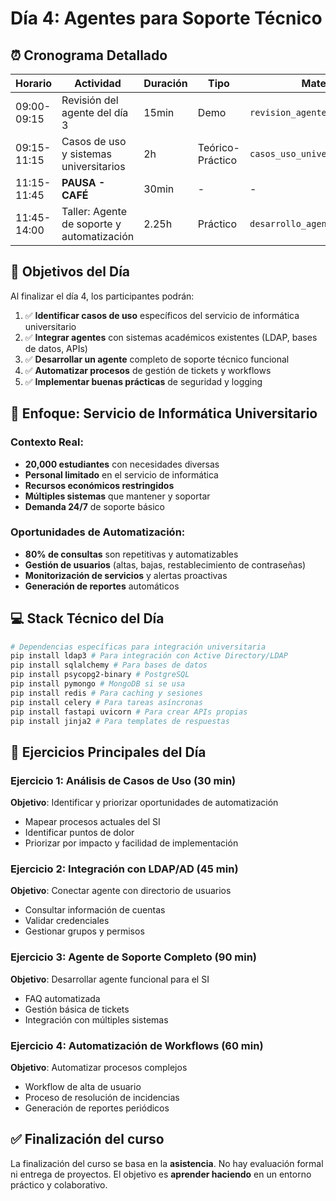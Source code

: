 # Día 4: Agentes para Soporte Técnico

## ⏰ Cronograma Detallado

| Horario | Actividad | Duración | Tipo | Material |
|---|---|---|---|---|
| 09:00-09:15 | Revisión del agente del día 3 | 15min | Demo | `revision_agente_dia3.md` |
| 09:15-11:15 | Casos de uso y sistemas universitarios | 2h | Teórico-Práctico | `casos_uso_universitarios.md` |
| 11:15-11:45 | **PAUSA - CAFÉ** | 30min | - | - |
| 11:45-14:00 | Taller: Agente de soporte y automatización | 2.25h | Práctico | `desarrollo_agente_soporte.md` |

## 🎯 Objetivos del Día

Al finalizar el día 4, los participantes podrán:

1.  ✅ **Identificar casos de uso** específicos del servicio de informática universitario
2.  ✅ **Integrar agentes** con sistemas académicos existentes (LDAP, bases de datos, APIs)
3.  ✅ **Desarrollar un agente** completo de soporte técnico funcional
4.  ✅ **Automatizar procesos** de gestión de tickets y workflows
5.  ✅ **Implementar buenas prácticas** de seguridad y logging

## 🏫 Enfoque: Servicio de Informática Universitario

### Contexto Real:
- **20,000 estudiantes** con necesidades diversas
- **Personal limitado** en el servicio de informática
- **Recursos económicos restringidos**
- **Múltiples sistemas** que mantener y soportar
- **Demanda 24/7** de soporte básico

### Oportunidades de Automatización:
- **80% de consultas** son repetitivas y automatizables
- **Gestión de usuarios** (altas, bajas, restablecimiento de contraseñas)
- **Monitorización de servicios** y alertas proactivas
- **Generación de reportes** automáticos

## 💻 Stack Técnico del Día

```bash
# Dependencias específicas para integración universitaria
pip install ldap3 # Para integración con Active Directory/LDAP
pip install sqlalchemy # Para bases de datos
pip install psycopg2-binary # PostgreSQL
pip install pymongo # MongoDB si se usa
pip install redis # Para caching y sesiones
pip install celery # Para tareas asíncronas
pip install fastapi uvicorn # Para crear APIs propias
pip install jinja2 # Para templates de respuestas
```

## 🎯 Ejercicios Principales del Día

### Ejercicio 1: Análisis de Casos de Uso (30 min)
**Objetivo**: Identificar y priorizar oportunidades de automatización
- Mapear procesos actuales del SI
- Identificar puntos de dolor
- Priorizar por impacto y facilidad de implementación

### Ejercicio 2: Integración con LDAP/AD (45 min)
**Objetivo**: Conectar agente con directorio de usuarios
- Consultar información de cuentas
- Validar credenciales
- Gestionar grupos y permisos

### Ejercicio 3: Agente de Soporte Completo (90 min)
**Objetivo**: Desarrollar agente funcional para el SI
- FAQ automatizada
- Gestión básica de tickets
- Integración con múltiples sistemas

### Ejercicio 4: Automatización de Workflows (60 min)
**Objetivo**: Automatizar procesos complejos
- Workflow de alta de usuario
- Proceso de resolución de incidencias
- Generación de reportes periódicos

## ✅ Finalización del curso

La finalización del curso se basa en la **asistencia**. No hay evaluación formal ni entrega de proyectos. El objetivo es **aprender haciendo** en un entorno práctico y colaborativo.
